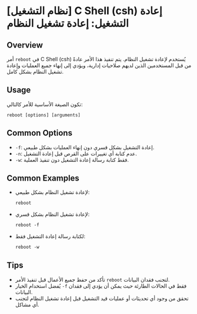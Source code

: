 # [نظام التشغيل] C Shell (csh) إعادة التشغيل: إعادة تشغيل النظام

## Overview
أمر `reboot` في C Shell (csh) يُستخدم لإعادة تشغيل النظام. يتم تنفيذ هذا الأمر عادةً من قبل المستخدمين الذين لديهم صلاحيات إدارية، ويؤدي إلى إنهاء جميع العمليات وإعادة تشغيل النظام بشكل كامل.

## Usage
تكون الصيغة الأساسية للأمر كالتالي:
```
reboot [options] [arguments]
```

## Common Options
- `-f`: إعادة التشغيل بشكل قسري دون إنهاء العمليات بشكل طبيعي.
- `-n`: عدم كتابة أي تغييرات على القرص قبل إعادة التشغيل.
- `-w`: فقط كتابة رسالة إعادة التشغيل دون تنفيذ العملية.

## Common Examples
- لإعادة تشغيل النظام بشكل طبيعي:
  ```csh
  reboot
  ```

- لإعادة تشغيل النظام بشكل قسري:
  ```csh
  reboot -f
  ```

- لكتابة رسالة إعادة التشغيل فقط:
  ```csh
  reboot -w
  ```

## Tips
- تأكد من حفظ جميع الأعمال قبل تنفيذ الأمر `reboot` لتجنب فقدان البيانات.
- يُفضل استخدام الخيار `-f` فقط في الحالات الطارئة حيث يمكن أن يؤدي إلى فقدان البيانات.
- تحقق من وجود أي تحديثات أو عمليات قيد التشغيل قبل إعادة تشغيل النظام لتجنب أي مشاكل.